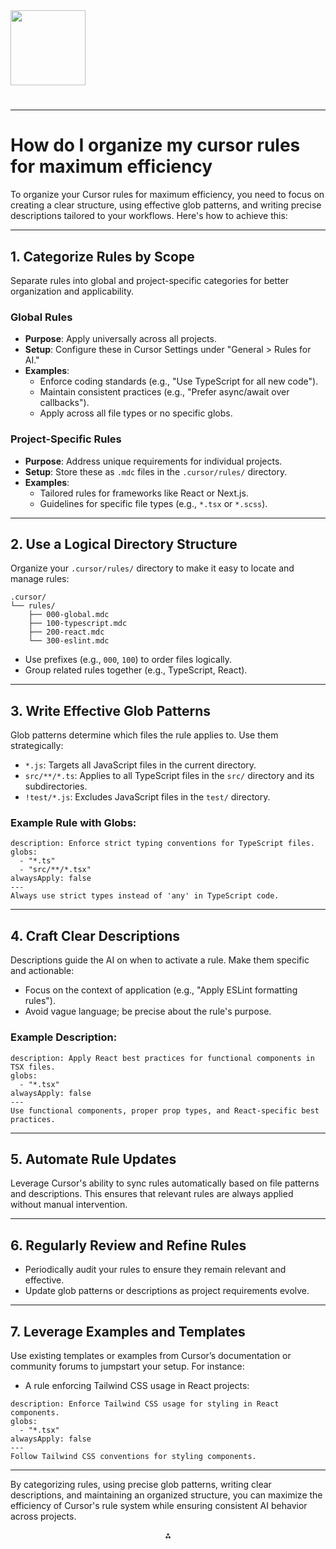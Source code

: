 <img src="https://r2cdn.perplexity.ai/pplx-full-logo-primary-dark%402x.png" class="logo" width="120"/>

# 

---

# How do I organize my cursor rules for maximum efficiency

To organize your Cursor rules for maximum efficiency, you need to focus on creating a clear structure, using effective glob patterns, and writing precise descriptions tailored to your workflows. Here's how to achieve this:

---

## **1. Categorize Rules by Scope**

Separate rules into global and project-specific categories for better organization and applicability.

### **Global Rules**

- **Purpose**: Apply universally across all projects.
- **Setup**: Configure these in Cursor Settings under "General > Rules for AI."
- **Examples**:
    - Enforce coding standards (e.g., "Use TypeScript for all new code").
    - Maintain consistent practices (e.g., "Prefer async/await over callbacks").
    - Apply across all file types or no specific globs.


### **Project-Specific Rules**

- **Purpose**: Address unique requirements for individual projects.
- **Setup**: Store these as `.mdc` files in the `.cursor/rules/` directory.
- **Examples**:
    - Tailored rules for frameworks like React or Next.js.
    - Guidelines for specific file types (e.g., `*.tsx` or `*.scss`).

---

## **2. Use a Logical Directory Structure**

Organize your `.cursor/rules/` directory to make it easy to locate and manage rules:

```
.cursor/
└── rules/
    ├── 000-global.mdc
    ├── 100-typescript.mdc
    ├── 200-react.mdc
    └── 300-eslint.mdc
```

- Use prefixes (e.g., `000`, `100`) to order files logically.
- Group related rules together (e.g., TypeScript, React).

---

## **3. Write Effective Glob Patterns**

Glob patterns determine which files the rule applies to. Use them strategically:

- `*.js`: Targets all JavaScript files in the current directory.
- `src/**/*.ts`: Applies to all TypeScript files in the `src/` directory and its subdirectories.
- `!test/*.js`: Excludes JavaScript files in the `test/` directory.


### Example Rule with Globs:

```plaintext
description: Enforce strict typing conventions for TypeScript files.
globs:
  - "*.ts"
  - "src/**/*.tsx"
alwaysApply: false
---
Always use strict types instead of 'any' in TypeScript code.
```

---

## **4. Craft Clear Descriptions**

Descriptions guide the AI on when to activate a rule. Make them specific and actionable:

- Focus on the context of application (e.g., "Apply ESLint formatting rules").
- Avoid vague language; be precise about the rule's purpose.


### Example Description:

```plaintext
description: Apply React best practices for functional components in TSX files.
globs:
  - "*.tsx"
alwaysApply: false
---
Use functional components, proper prop types, and React-specific best practices.
```

---

## **5. Automate Rule Updates**

Leverage Cursor's ability to sync rules automatically based on file patterns and descriptions. This ensures that relevant rules are always applied without manual intervention.

---

## **6. Regularly Review and Refine Rules**

- Periodically audit your rules to ensure they remain relevant and effective.
- Update glob patterns or descriptions as project requirements evolve.

---

## **7. Leverage Examples and Templates**

Use existing templates or examples from Cursor’s documentation or community forums to jumpstart your setup. For instance:

- A rule enforcing Tailwind CSS usage in React projects:

```plaintext
description: Enforce Tailwind CSS usage for styling in React components.
globs:
  - "*.tsx"
alwaysApply: false
---
Follow Tailwind CSS conventions for styling components.
```

---

By categorizing rules, using precise glob patterns, writing clear descriptions, and maintaining an organized structure, you can maximize the efficiency of Cursor's rule system while ensuring consistent AI behavior across projects.

<div style="text-align: center">⁂</div>

[^1]: https://www.reddit.com/r/SaaS/comments/1hsjnyf/ive_built_multiple_products_with_cursor_heres_how/

[^2]: https://www.reddit.com/r/ChatGPTCoding/comments/1g2u9ra/looking_for_advanced_cursor_tips_what_does_your/

[^3]: https://www.reddit.com/r/ChatGPTCoding/comments/1c1o8wm/anyone_using_cursor_ai_and_barely_writing_any/

[^4]: https://www.reddit.com/r/cursor/comments/1gqtt70/using_cursor_without_tech_debt/

[^5]: https://www.reddit.com/r/cursor/comments/1faf2rw/show_me_your_general_prompt_for_rules_for_ai_from/

[^6]: https://www.reddit.com/r/cursor/comments/1ikq9m6/cursor_ide_setup_and_workflow_in_larger_projects/

[^7]: https://www.reddit.com/r/cursor/comments/1f32y4p/cursor_tips_tricks/

[^8]: https://www.reddit.com/r/cursor/comments/1h6l1tl/the_more_i_use_cursor_the_more_limited_it_seems/

[^9]: https://www.reddit.com/r/ChatGPTCoding/comments/1hu276s/how_to_use_cursor_more_efficiently/

[^10]: https://cursor101.com/cursor/rules

[^11]: https://www.youtube.com/watch?v=PRufmQBNzmg

[^12]: https://www.youtube.com/watch?v=QXOZfIUOnQM

[^13]: https://dotcursorrules.com/blog/best-cursor-rules-mastering-cursorrules-for-cursor-ide

[^14]: https://forum.cursor.com/t/guide-maximizing-coding-efficiency-with-mcp-sequential-thinking-openrouter-ai/66461

[^15]: https://www.youtube.com/watch?v=Uufa6flWid4

[^16]: https://makerkit.dev/blog/tutorials/build-saas-cursor

